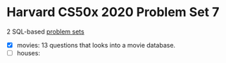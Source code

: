# Harvard CS50x 2020 Problem Set 7

2 SQL-based [problem sets](https://cs50.harvard.edu/x/2020/psets/7/)  

- [x] movies: 13 questions that looks into a movie database. 
- [ ] houses: 

